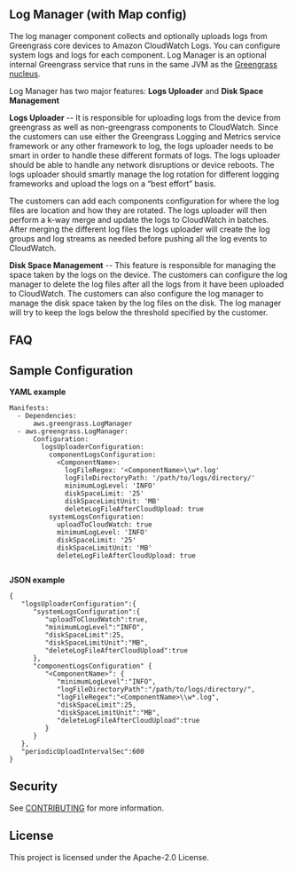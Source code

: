 ## Log Manager (with Map config)

The log manager component collects and optionally uploads logs from Greengrass core devices to Amazon CloudWatch Logs. 
You can configure system logs and logs for each component. Log Manager is an optional internal Greengrass service that runs in the same JVM as the 
[Greengrass nucleus](https://github.com/aws/aws-greengrass-nucleus).

Log Manager has two major features: **Logs Uploader** and **Disk Space Management**
  
**Logs Uploader** --
It is responsible for uploading logs from the device from greengrass as well as non-greengrass components to CloudWatch.
Since the customers can use either the Greengrass Logging and Metrics service framework or any other framework to log, the 
logs uploader needs to be smart in order to handle these different formats of logs. 
The logs uploader should be able to handle any network disruptions or device reboots. The logs uploader should smartly
manage the log rotation for different logging frameworks and upload the logs on a “best effort” basis.
 
The customers can add each components configuration for where the log files are location and how they are rotated. The
logs uploader will then perform a k-way merge and update the logs to CloudWatch in batches. After merging the different 
log files the logs uploader will create the log groups and log streams as needed before pushing all the log events to
CloudWatch.

**Disk Space Management** --
This feature is responsible for managing the space taken by the logs on the device. The customers can configure the log manager
to delete the log files after all the logs from it have been uploaded to CloudWatch. The customers can also configure
the log manager to manage the disk space taken by the log files on the disk. The log manager will try to keep the logs below
the threshold specified by the customer.

## FAQ

## Sample Configuration
**YAML example**
```
Manifests:
  - Dependencies:
      aws.greengrass.LogManager
  - aws.greengrass.LogManager:
      Configuration:
        logsUploaderConfiguration: 
          componentLogsConfiguration:
            <ComponentName>: 
              logFileRegex: '<ComponentName>\\w*.log'
              logFileDirectoryPath: '/path/to/logs/directory/'
              minimumLogLevel: 'INFO'
              diskSpaceLimit: '25'
              diskSpaceLimitUnit: 'MB'
              deleteLogFileAfterCloudUpload: true
          systemLogsConfiguration:
            uploadToCloudWatch: true
            minimumLogLevel: 'INFO'
            diskSpaceLimit: '25'
            diskSpaceLimitUnit: 'MB'
            deleteLogFileAfterCloudUpload: true
        
```

**JSON example**
```
{
   "logsUploaderConfiguration":{
      "systemLogsConfiguration":{
         "uploadToCloudWatch":true,
         "minimumLogLevel":"INFO",
         "diskSpaceLimit":25,
         "diskSpaceLimitUnit":"MB",
         "deleteLogFileAfterCloudUpload":true
      },
      "componentLogsConfiguration" {
         "<ComponentName>": {
            "minimumLogLevel":"INFO",
            "logFileDirectoryPath":"/path/to/logs/directory/",
            "logFileRegex":"<ComponentName>\\w*.log",
            "diskSpaceLimit":25,
            "diskSpaceLimitUnit":"MB",
            "deleteLogFileAfterCloudUpload":true
         }
      }
   },
   "periodicUploadIntervalSec":600
}
```
## Security

See [CONTRIBUTING](CONTRIBUTING.md#security-issue-notifications) for more information.

## License

This project is licensed under the Apache-2.0 License.

